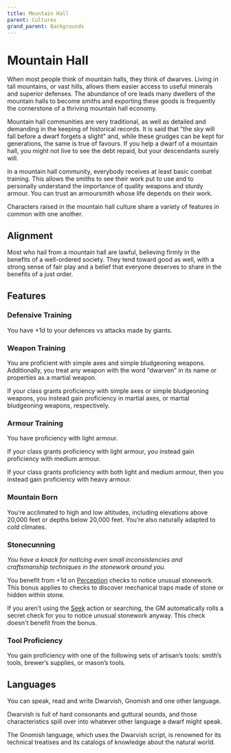 ```yaml
---
title: Mountain Hall
parent: Cultures
grand_parent: Backgrounds
---
```


# Mountain Hall
When most people think of mountain halls, they think of dwarves. Living in tall mountains, or vast hills, allows them easier access to useful minerals and superior defenses. The abundance of ore leads many dwellers of the mountain halls to become smiths and exporting these goods is frequently the cornerstone of a thriving mountain hall economy.

Mountain hall communities are very traditional, as well as detailed and demanding in the keeping of historical records. It is said that "the sky will fall before a dwarf forgets a slight" and, while these grudges can be kept for generations, the same is true of favours. If you help a dwarf of a mountain hall, you might not live to see the debt repaid, but your descendants surely will.

In a mountain hall community, everybody receives at least basic combat training. This allows the smiths to see their work put to use and to personally understand the importance of quality weapons and sturdy armour. You can trust an armoursmith whose life depends on their work.

Characters raised in the mountain hall culture share a variety of features in common with one another.

## Alignment
Most who hail from a mountain hall are lawful, believing firmly in the benefits of a well-ordered society. They tend toward good as well, with a strong sense of fair play and a belief that everyone deserves to share in the benefits of a just order.

## Features

### Defensive Training
You have +1d to your defences vs attacks made by giants.

### Weapon Training
You are proficient with simple axes and simple bludgeoning weapons. Additionally, you treat any weapon with the word “dwarven” in its name or properties as a martial weapon.

If your class grants proficiency with simple axes or simple bludgeoning weapons, you instead gain proficiency in martial axes, or martial bludgeoning weapons, respectively.

### Armour Training
You have proficiency with light armour.

If your class grants proficiency with light armour, you instead gain proficiency with medium armour.

If your class grants proficiency with both light and medium armour, then you instead gain proficiency with heavy armour.

### Mountain Born
You’re acclimated to high and low altitudes, including elevations above 20,000 feet or depths below 20,000 feet. You’re also naturally adapted to cold climates.

### Stonecunning
*You have a knack for noticing even small inconsistencies and craftsmanship techniques in the stonework around you.*

You benefit from +1d on [Perception](https://stormchaserroleplaying.com/stormchaserRPG/General/Specific/Perception/) checks to notice unusual stonework. This bonus applies to checks to discover mechanical traps made of stone or hidden within stone.

If you aren't using the [Seek](https://stormchaserroleplaying.com/stormchaserRPG/Combat/Actions/Seek/) action or searching, the GM automatically rolls a secret check for you to notice unusual stonework anyway. This check doesn't benefit from the bonus.

### Tool Proficiency
You gain proficiency with one of the following sets of artisan’s tools: smith’s tools, brewer’s supplies, or mason’s tools.

## Languages
You can speak, read and write Dwarvish, Gnomish and one other language.

Dwarvish is full of hard consonants and guttural sounds, and those characteristics spill over into whatever other language a dwarf might speak.

The Gnomish language, which uses the Dwarvish script, is renowned for its technical treatises and its catalogs of knowledge about the natural world.
